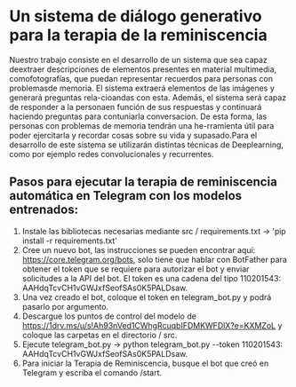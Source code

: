 # Un sistema de diálogo generativo para la terapia de la reminiscencia
Nuestro trabajo consiste en el desarrollo de un sistema que sea capaz deextraer descripciones de elementos presentes en material multimedia, comofotografías, que puedan representar recuerdos para personas con problemasde memoria.
El sistema extraerá elementos de las imágenes y generará preguntas rela-cioandas con esta. Además, el sistema será capaz de responder a la personaen función de sus respuestas y continuará haciendo preguntas para contuniarla conversacion.
De esta forma, las personas con problemas de memoria tendrán una he-rramienta útil para poder ejercitarla y recordar cosas sobre su vida y supasado.Para el desarrollo de este sistema se utilizarán distintas técnicas de Deeplearning, como por ejemplo redes convolucionales y recurrentes.

## Pasos para ejecutar la terapia de reminiscencia automática en Telegram con los modelos entrenados:

1. Instale las bibliotecas necesarias mediante src / requirements.txt -> 'pip install -r requirements.txt'
2. Cree un nuevo bot, las instrucciones se pueden encontrar aquí: https://core.telegram.org/bots, solo tiene que hablar con BotFather para obtener el token que se requiere para autorizar el bot y enviar solicitudes a la API del bot.
     El token es una cadena del tipo 110201543: AAHdqTcvCH1vGWJxfSeofSAs0K5PALDsaw.
3. Una vez creado el bot, coloque el token en telegram_bot.py y podrá pasarlo por argumento.
4. Descargue los puntos de control del modelo de https://1drv.ms/u/s!Ah93nVed1CWhgRcuqbIFDMKWFDlX?e=KXMZoL y coloque las carpetas en el directorio / src.
5. Ejecute telegram_bot.py -> python telegram_bot.py --token 110201543: AAHdqTcvCH1vGWJxfSeofSAs0K5PALDsaw.
6. Para iniciar la Terapia de Reminiscencia, busque el bot que creó en Telegram y escriba el comando /start.
    

